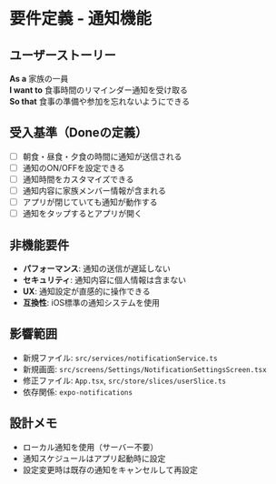 # 要件定義 - 通知機能

## ユーザーストーリー
**As a** 家族の一員  
**I want to** 食事時間のリマインダー通知を受け取る  
**So that** 食事の準備や参加を忘れないようにできる

## 受入基準（Doneの定義）
- [ ] 朝食・昼食・夕食の時間に通知が送信される
- [ ] 通知のON/OFFを設定できる
- [ ] 通知時間をカスタマイズできる
- [ ] 通知内容に家族メンバー情報が含まれる
- [ ] アプリが閉じていても通知が動作する
- [ ] 通知をタップするとアプリが開く

## 非機能要件
- **パフォーマンス**: 通知の送信が遅延しない
- **セキュリティ**: 通知内容に個人情報は含まない
- **UX**: 通知設定が直感的に操作できる
- **互換性**: iOS標準の通知システムを使用

## 影響範囲
- 新規ファイル: `src/services/notificationService.ts`
- 新規画面: `src/screens/Settings/NotificationSettingsScreen.tsx`
- 修正ファイル: `App.tsx`, `src/store/slices/userSlice.ts`
- 依存関係: `expo-notifications`

## 設計メモ
- ローカル通知を使用（サーバー不要）
- 通知スケジュールはアプリ起動時に設定
- 設定変更時は既存の通知をキャンセルして再設定
